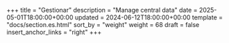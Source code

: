 +++
title = "Gestionar"
description = "Manage central data"
date = 2025-05-01T18:00:00+00:00
updated = 2024-06-12T18:00:00+00:00
template = "docs/section.es.html"
sort_by = "weight"
weight = 68
draft = false
insert_anchor_links = "right"
+++

